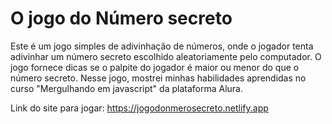 <h1> O jogo do Número secreto</h1>
Este é um jogo simples de adivinhação de números, onde o jogador tenta adivinhar um número secreto escolhido aleatoriamente pelo computador. O jogo fornece dicas se o palpite do jogador é maior ou menor do que o número secreto. Nesse jogo, mostrei minhas habilidades aprendidas no curso "Mergulhando em javascript" da plataforma Alura.


Link do site para jogar:
https://jogodonmerosecreto.netlify.app
